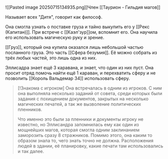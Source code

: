 ![[Pasted image 20250715134935.png]]Член [[Таурион - Гильдия магов]]

Называет всех "Дитя", говорит как философ.

Она смогла узнать о поставке груза и тайно выкупить его у [[Рекс (Капитан)]].
При встрече с [[Каэл'зур]]ом, вспомнит его. Она научила его использовать магическую руку и зрение.

[[Груз]], который она купила оказался лишь небольшой частью посланного груза. Это часть [[Сфера безумия]]. Её можно собрать из трёх любых частей, это лишь одна из них.

Эллисадра знает ещё 3 каравана, и знает, что один из них пуст. Она просит отряд помочь найти ещё 1 караван, и перехватить сферу и не позволить [[Король Вальдемар 34]] использовать сферу.

> [!Знакома с игроком]
> Она встречалась в одним из игроков.
> С ним она выполняла несколько заданий от совета, среди которых были задания с похищением документов, закрытых на несколько магических печатей, а так же вызволение политических пленников.
> 
> Что именно это были за пленники и документы игроку не известно, но Эллисандра  запомнилась ему как один из мощнейших магов, которая смогла одним заклинанием заморозить сразу 8 стражников. Помимо этого, она каким то образом знала то, чего знать точно не должна. Расположения людей в здании, её планировку, какие печати там использовались и так далее.